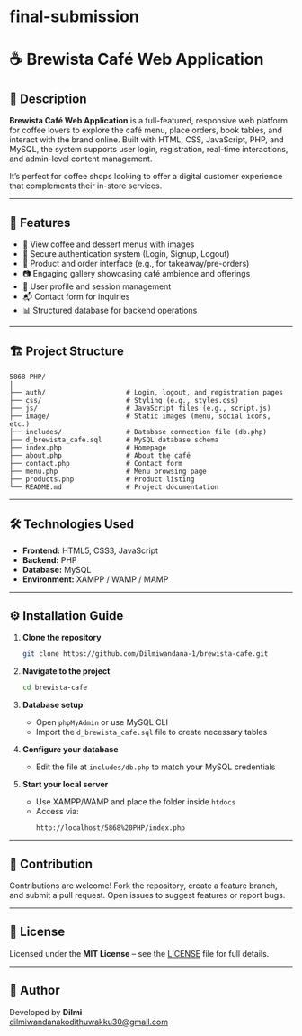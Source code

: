 # final-submission
# ☕ Brewista Café Web Application

## 📄 Description

**Brewista Café Web Application** is a full-featured, responsive web platform for coffee lovers to explore the café menu, place orders, book tables, and interact with the brand online. Built with HTML, CSS, JavaScript, PHP, and MySQL, the system supports user login, registration, real-time interactions, and admin-level content management.

It’s perfect for coffee shops looking to offer a digital customer experience that complements their in-store services.

---

## 🚀 Features

- 🧾 View coffee and dessert menus with images
- 🔐 Secure authentication system (Login, Signup, Logout)
- 🛒 Product and order interface (e.g., for takeaway/pre-orders)
- 📷 Engaging gallery showcasing café ambience and offerings
- 👤 User profile and session management
- 📬 Contact form for inquiries
- 📊 Structured database for backend operations

---

## 🏗️ Project Structure

```
5868 PHP/
│
├── auth/                    # Login, logout, and registration pages
├── css/                     # Styling (e.g., styles.css)
├── js/                      # JavaScript files (e.g., script.js)
├── image/                   # Static images (menu, social icons, etc.)
├── includes/                # Database connection file (db.php)
├── d_brewista_cafe.sql      # MySQL database schema
├── index.php                # Homepage
├── about.php                # About the café
├── contact.php              # Contact form
├── menu.php                 # Menu browsing page
├── products.php             # Product listing
└── README.md                # Project documentation
```

---

## 🛠️ Technologies Used

- **Frontend:** HTML5, CSS3, JavaScript
- **Backend:** PHP
- **Database:** MySQL
- **Environment:** XAMPP / WAMP / MAMP

---

## ⚙️ Installation Guide

1. **Clone the repository**
   ```bash
   git clone https://github.com/Dilmiwandana-1/brewista-cafe.git
   ```

2. **Navigate to the project**
   ```bash
   cd brewista-cafe
   ```

3. **Database setup**
   - Open `phpMyAdmin` or use MySQL CLI
   - Import the `d_brewista_cafe.sql` file to create necessary tables

4. **Configure your database**
   - Edit the file at `includes/db.php` to match your MySQL credentials

5. **Start your local server**
   - Use XAMPP/WAMP and place the folder inside `htdocs`
   - Access via:
     ```
     http://localhost/5868%20PHP/index.php
     ```

---

## 🤝 Contribution

Contributions are welcome! Fork the repository, create a feature branch, and submit a pull request. Open issues to suggest features or report bugs.

---

## 📄 License

Licensed under the **MIT License** – see the [LICENSE](LICENSE) file for full details.

---

## 👤 Author

Developed by **Dilmi**  
dilmiwandanakodithuwakku30@gmail.com

